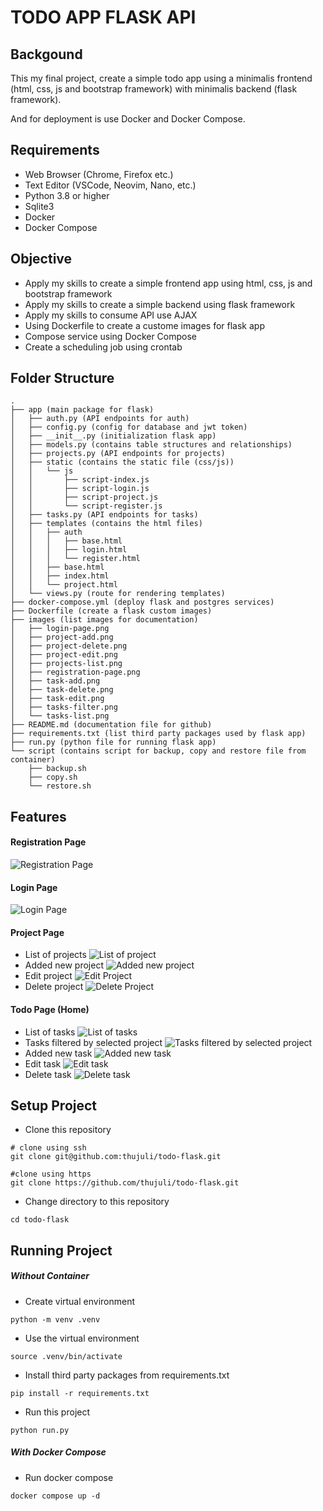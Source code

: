 # TODO APP FLASK API

## Backgound

This my final project, create a simple todo app using a minimalis frontend (html, css, js and bootstrap framework) with minimalis backend (flask framework).

And for deployment is use Docker and Docker Compose.

## Requirements

- Web Browser (Chrome, Firefox etc.)
- Text Editor (VSCode, Neovim, Nano, etc.)
- Python 3.8 or higher
- Sqlite3
- Docker
- Docker Compose

## Objective

- Apply my skills to create a simple frontend app using html, css, js and bootstrap framework
- Apply my skills to create a simple backend using flask framework
- Apply my skills to consume API use AJAX
- Using Dockerfile to create a custome images for flask app
- Compose service using Docker Compose
- Create a scheduling job using crontab

## Folder Structure

```
.
├── app (main package for flask)
│   ├── auth.py (API endpoints for auth)
│   ├── config.py (config for database and jwt token)
│   ├── __init__.py (initialization flask app)
│   ├── models.py (contains table structures and relationships)
│   ├── projects.py (API endpoints for projects)
│   ├── static (contains the static file (css/js))
│   │   └── js
│   │       ├── script-index.js
│   │       ├── script-login.js
│   │       ├── script-project.js
│   │       └── script-register.js
│   ├── tasks.py (API endpoints for tasks)
│   ├── templates (contains the html files)
│   │   ├── auth
│   │   │   ├── base.html
│   │   │   ├── login.html
│   │   │   └── register.html
│   │   ├── base.html
│   │   ├── index.html
│   │   └── project.html
│   └── views.py (route for rendering templates)
├── docker-compose.yml (deploy flask and postgres services)
├── Dockerfile (create a flask custom images)
├── images (list images for documentation)
│   ├── login-page.png
│   ├── project-add.png
│   ├── project-delete.png
│   ├── project-edit.png
│   ├── projects-list.png
│   ├── registration-page.png
│   ├── task-add.png
│   ├── task-delete.png
│   ├── task-edit.png
│   ├── tasks-filter.png
│   └── tasks-list.png
├── README.md (documentation file for github)
├── requirements.txt (list third party packages used by flask app)
├── run.py (python file for running flask app)
└── script (contains script for backup, copy and restore file from container)
    ├── backup.sh
    ├── copy.sh
    └── restore.sh
```

## Features

#### Registration Page

![Registration Page](images/registration-page.png?raw=true "Registration Page")

#### Login Page

![Login Page](images/login-page.png?raw=true "Login Page")

#### Project Page

- List of projects
  ![List of project](images/projects-list.png?raw=true "List of project")
- Added new project
  ![Added new project](images/project-add.png?raw=true "Added new project")
- Edit project
  ![Edit Project](images/project-edit.png?raw=true "Edit Project")
- Delete project
  ![Delete Project](images/project-delete.png?raw=true "Delete Project")

#### Todo Page (Home)

- List of tasks
  ![List of tasks](images/tasks-list.png?raw=true "List of tasks")
- Tasks filtered by selected project
  ![Tasks filtered by selected project](images/tasks-filter.png?raw=true "Tasks filtered by selected project")
- Added new task
  ![Added new task](images/task-add.png?raw=true "Added new task")
- Edit task
  ![Edit task](images/task-edit.png?raw=true "Edit task")
- Delete task
  ![Delete task](images/task-delete.png?raw=true "Delete task")

## Setup Project

- Clone this repository

```
# clone using ssh
git clone git@github.com:thujuli/todo-flask.git

#clone using https
git clone https://github.com/thujuli/todo-flask.git
```

- Change directory to this repository

```
cd todo-flask
```

## Running Project

##### Without Container

- Create virtual environment

```
python -m venv .venv
```

- Use the virtual environment

```
source .venv/bin/activate
```

- Install third party packages from requirements.txt

```
pip install -r requirements.txt
```

- Run this project

```
python run.py
```

##### With Docker Compose

- Run docker compose

```
docker compose up -d
```
